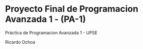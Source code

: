 # Proyecto Final de Programacion Avanzada 1 - (PA-1)
Práctica de Programacion Avanzada 1 - UPSE


Ricardo Ochoa